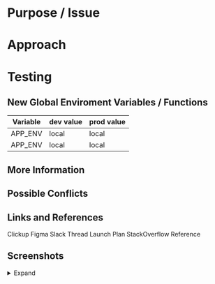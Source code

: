 <!-- Pull Request Template -->
<!-- Delete irrelevant sections if needed -->

# Purpose / Issue

<!-- Describe the feature or problem. -->

# Approach

<!-- Describe the approach to tackling the issue. -->

# Testing

<!-- What are the test scenarios introduced, how do they work? -->

## New Global Enviroment Variables / Functions

| Variable | dev value | prod value |
| -------- | --------- | ---------- |
| APP_ENV  | local     | local      |
| APP_ENV  | local     | local      |

## More Information

<!-- Describe the research stage. Links to blog posts, patterns, libraries used to solve this problem -->
<!-- New and updated packages should be listed using composer diff command and pasted below -->

## Possible Conflicts

<!-- Describe how does this change affect other PRs. Does it produce any conflicts? -->
<!-- TAG TEAMMATES THAT MAY BE AFFECTED -->

## Links and References

<!-- Tip: Highlight follow lines and paste links -->

Clickup
Figma
Slack Thread
Launch Plan
StackOverflow Reference

## Screenshots

<details><summary>Expand</summary><p>

<!-- Place Screenshots Here -->
<!-- shockedpikachu.gif -->

</p></details>
